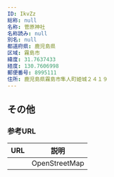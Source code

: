 ```yaml
---
ID: IkvZz
総称: null
名称: 菅原神社
名称読み: null
別名: null
都道府県: 鹿児島県
区域: 霧島市
緯度: 31.7637433
経度: 130.7606998
郵便番号: 8995111
住所: 鹿児島県霧島市隼人町姫城２４１９
---
```


## その他

### 参考URL

| URL | 説明          |
| --- | ------------- |
|     | OpenStreetMap |
